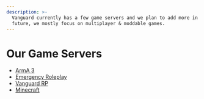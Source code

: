 ```yaml
---
description: >-
  Vanguard currently has a few game servers and we plan to add more in the
  future, we mostly focus on multiplayer & moddable games.
---
```


# Our Game Servers

* [ArmA 3](../other-games/arma-3.md)
* [Emergency Roleplay](../fivem/emergency-roleplay.md)
* [Vanguard RP](../fivem/vanguard-rp/)
* [Minecraft](../other-games/minecraft.md)
